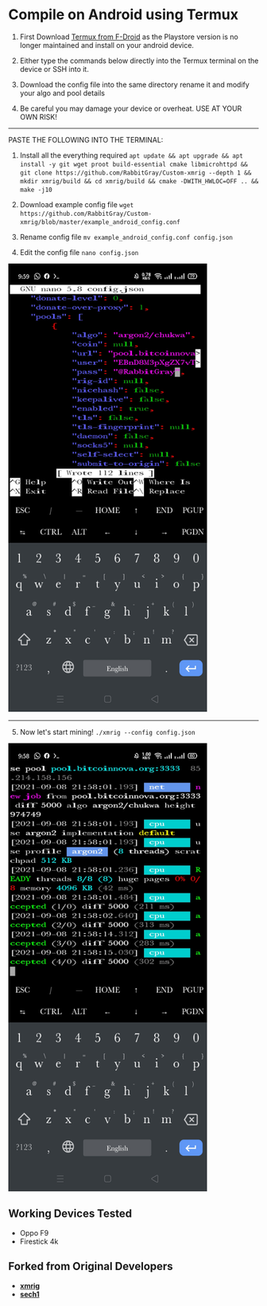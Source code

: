 # Compile on Android using Termux

1. First Download  <a href="https://f-droid.org/en/packages/com.termux/">Termux from F-Droid</a> as the Playstore version is no longer maintained and install on your android device.

2. Either type the commands below directly into the Termux terminal on the device or SSH into it. 

3. Download the config file into the same directory rename it and modify your algo and pool details

4. Be careful you may damage your device or overheat. USE AT YOUR OWN RISK! 

***
PASTE THE FOLLOWING INTO THE TERMINAL:

1. Install all the everything required
`apt update && apt upgrade &&
apt install -y git wget proot build-essential cmake libmicrohttpd &&
git clone https://github.com/RabbitGray/Custom-xmrig --depth 1 &&
mkdir xmrig/build &&
cd xmrig/build &&
cmake -DWITH_HWLOC=OFF .. &&
make -j10`

2. Download example config file 
`wget https://github.com/RabbitGray/Custom-xmrig/blob/master/example_android_config.conf`

3. Rename config file
`mv example_android_config.conf config.json`

4. Edit the config file 
`nano config.json` 
<img src="https://github.com/RabbitGray/Custom-xmrig/blob/e50bd264d969a88ce550dc1be4b531339d9544a8/doc/Screenshot_modify_settings.jpg" width="400" height="900">

***

5. Now let's start mining! 
`./xmrig --config config.json`
<img src="https://github.com/RabbitGray/Custom-xmrig/blob/e50bd264d969a88ce550dc1be4b531339d9544a8/doc/Screenshot_android_mining.jpg" width="400" height="900">



## Working Devices Tested
* Oppo F9
* Firestick 4k





## Forked from Original Developers
* **[xmrig](https://github.com/xmrig)**
* **[sech1](https://github.com/SChernykh)**

